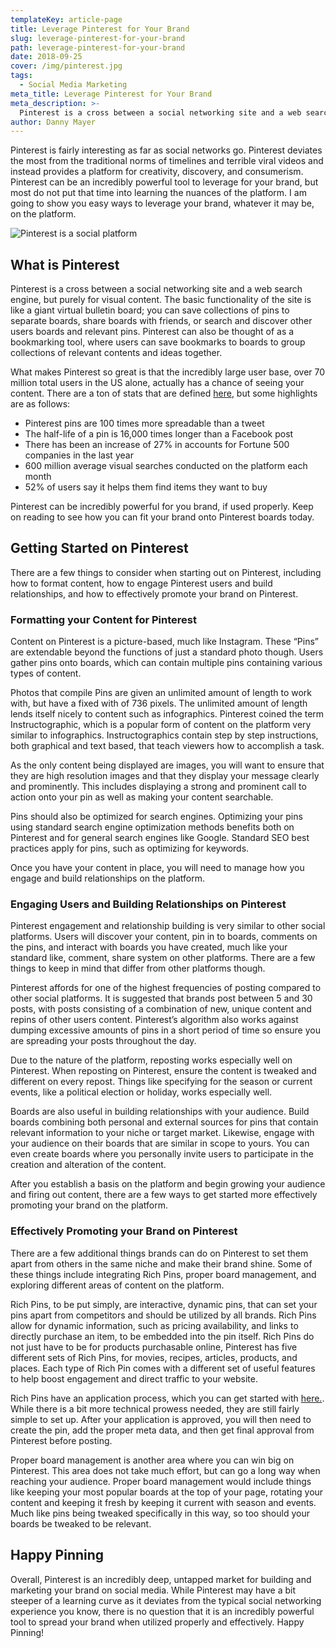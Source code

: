 ```yaml
---
templateKey: article-page
title: Leverage Pinterest for Your Brand
slug: leverage-pinterest-for-your-brand
path: leverage-pinterest-for-your-brand
date: 2018-09-25
cover: /img/pinterest.jpg
tags:
  - Social Media Marketing
meta_title: Leverage Pinterest for Your Brand
meta_description: >-
  Pinterest is a cross between a social networking site and a web search engine, but purely for visual content.
author: Danny Mayer
---
```

Pinterest is fairly interesting as far as social networks go.  Pinterest deviates the most from the traditional norms of timelines and terrible viral videos and instead provides a platform for creativity, discovery, and consumerism.  Pinterest can be an incredibly powerful tool to leverage for your brand, but most do not put that time into learning the nuances of the platform.  I am going to show you easy ways to leverage your brand, whatever it may be, on the platform.

![Pinterest is a social platform](/img/pinterest.jpg)

## What is Pinterest

Pinterest is a cross between a social networking site and a web search engine, but purely for visual content.  The basic functionality of the site is like a giant virtual bulletin board; you can save collections of pins to separate boards, share boards with friends, or search and discover other users boards and relevant pins.  Pinterest can also be thought of as a bookmarking tool, where users can save bookmarks to boards to group collections of relevant contents and ideas together.

What makes Pinterest so great is that the incredibly large user base, over 70 million total users in the US alone, actually has a chance of seeing your content.  There are a ton of stats that are defined [here](https://expandedramblings.com/index.php/pinterest-stats/), but some highlights are as follows:

+ Pinterest pins are 100 times more spreadable than a tweet
+ The half-life of a pin is 16,000 times longer than a Facebook post
+ There has been an increase of 27% in accounts for Fortune 500 companies in the last year
+ 600 million average visual searches conducted on the platform each month
+ 52% of users say it helps them find items they want to buy

Pinterest can be incredibly powerful for you brand, if used properly.  Keep on reading to see how you can fit your brand onto Pinterest boards today.

## Getting Started on Pinterest

There are a few things to consider when starting out on Pinterest, including how to format content, how to engage Pinterest users and build relationships, and how to effectively promote your brand on Pinterest.

### Formatting your Content for Pinterest

Content on Pinterest is a picture-based, much like Instagram.  These “Pins” are extendable beyond the functions of just a standard photo though.  Users gather pins onto boards, which can contain multiple pins containing various types of content.

Photos that compile Pins are given an unlimited amount of length to work with, but have a fixed with of 736 pixels.  The unlimited amount of length lends itself nicely to content such as infographics.  Pinterest coined the term Instructographic, which is a popular form of content on the platform very similar to infographics.  Instructographics contain step by step instructions, both graphical and text based, that teach viewers how to accomplish a task. 

As the only content being displayed are images, you will want to ensure that they are high resolution images and that they display your message clearly and prominently.  This includes displaying a strong and prominent call to action onto your pin as well as making your content searchable.

Pins should also be optimized for search engines.  Optimizing your pins using standard search engine optimization methods benefits both on Pinterest and for general search engines like Google.  Standard SEO best practices apply for pins, such as optimizing for keywords.  

Once you have your content in place, you will need to manage how you engage and build relationships on the platform.

### Engaging Users and Building Relationships on Pinterest

Pinterest engagement and relationship building is very similar to other social platforms.  Users will discover your content, pin in to boards, comments on the pins, and interact with boards you have created, much like your standard like, comment, share system on other platforms.  There are a few things to keep in mind that differ from other platforms though.

Pinterest affords for one of the highest frequencies of posting compared to other social platforms.  It is suggested that  brands post between 5 and 30 posts, with posts consisting of a combination of new, unique content and repins of other users content.   Pinterest’s algorithm also works against dumping excessive amounts of pins in a short period of time so ensure you are spreading your posts throughout the day.  

Due to the nature of the platform, reposting works especially well on Pinterest.  When reposting on Pinterest, ensure the content is tweaked and different on every repost.  Things like specifying for the season or current events, like a political election or holiday, works especially well.  

Boards are also useful in building relationships with your audience.  Build boards combining both personal and external sources for pins that contain relevant information to your niche or target market.  Likewise, engage with your audience on their boards that are similar in scope to yours.  You can even create boards where you personally invite users to participate in the creation and alteration of the content.  

After you establish a basis on the platform and begin growing your audience and firing out content, there are a few ways to get started more effectively promoting your brand on the platform.

### Effectively Promoting your Brand on Pinterest

There are a few additional things brands can do on Pinterest to set them apart from others in the same niche and make their brand shine.  Some of these things include integrating Rich Pins, proper board management, and exploring different areas of content on the platform.

Rich Pins, to be put simply, are interactive, dynamic pins, that can set your pins apart from competitors and should be utilized by all brands. Rich Pins allow for dynamic information, such as pricing availability, and links to directly purchase an item, to be embedded into the pin itself.  Rich Pins do not just have to be for products purchasable online, Pinterest has five different sets of Rich Pins, for movies, recipes, articles, products, and places.  Each type of Rich Pin comes with a different set of useful features to help boost engagement and direct traffic to your website.

Rich Pins have an application process, which you can get started with [here.](https://developers.pinterest.com/docs/rich-pins/overview/). While there is a bit more technical prowess needed, they are still fairly simple to set up.  After your application is approved, you will then need to create the pin, add the proper meta data, and then get final approval from Pinterest before posting.

Proper board management is another area where you can win big on Pinterest.  This area does not take much effort, but can go a long way when reaching your audience.  Proper board management would include things like keeping your most popular boards at the top of your page, rotating your content and keeping it fresh by keeping it current with season and events.  Much like pins being tweaked specifically in this way, so too should your boards be tweaked to be relevant.  

## Happy Pinning

Overall, Pinterest is an incredibly deep, untapped market for building and marketing your brand on social media.  While Pinterest may have a bit steeper of a learning curve as it deviates from the typical social networking experience you know, there is no question that it is an incredibly powerful tool to spread your brand when utilized properly and effectively.  Happy Pinning!